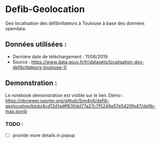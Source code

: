# Defib-Geolocation 

Geo localisation des défibrillateurs à Toulouse à base des données opendata.

## Données utilisées :
 
 - Dernière date de téléchargement : 11/06/2019 
 - Source : https://www.data.gouv.fr/fr/datasets/localisation-des-defibrillateurs-toulouse-1/
 
## Demonstration :

Le notebook demonstration est visible sur le lien.
Démo : https://nbviewer.jupyter.org/github/Sim4n6/defib-geolocation/blob/4cd12d1adff630dd77a27c7f5246e57e5420fe47/defib-map.ipynb


### TODO :

 - [ ] provide more details in popup


